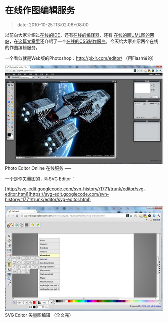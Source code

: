 # 在线作图编辑服务
>date: 2010-10-25T13:02:06+08:00


以前向大家介绍过[在线的IDE](https://coolshell.cn/articles/1883.html)，还有[在线的编译器](https://coolshell.cn/articles/1310.html)，还有 [在线的画UML图的网站](https://coolshell.cn/articles/776.html)，在[这篇文章里](https://coolshell.cn/articles/3013.html)还介绍了一个[在线的CSS制作服务](http://css3.mikeplate.com/)，今天给大家介绍两个在线的作图编辑服务。


一个看似就是Web版的Photoshop：<http://pixlr.com/editor/> （用Flash做的）


[![](/assets/images/Photo-editor.jpg "Photo Editor Online")](http://pixlr.com/editor/)Photo Editor Online 在线服务
—–


一个是作矢量图的，叫SVG Editor：


[http://svg-edit.googlecode.com/svn-history/r1771/trunk/editor/svg-editor.html](https://svg-edit.googlecode.com/svn-history/r1771/trunk/editor/svg-editor.html)



[![](/assets/images/svg-editor.jpg "svg Editor")](https://svg-edit.googlecode.com/svn-history/r1771/trunk/editor/svg-editor.html)SVG Editor 矢量图编辑
（全文完）


